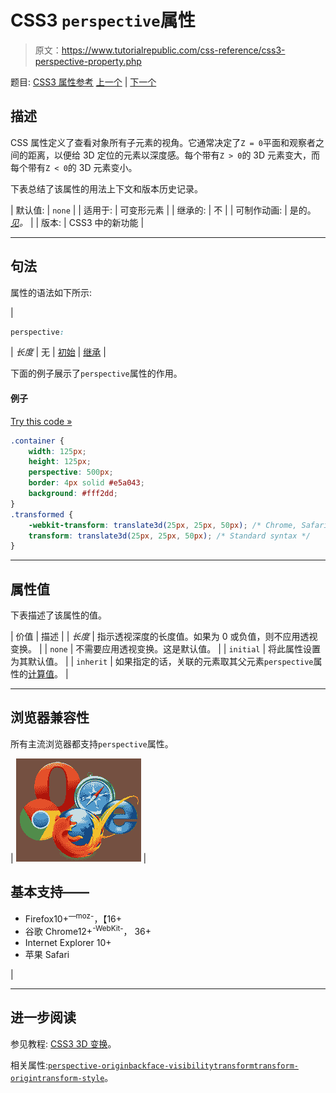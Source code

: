 # CSS3 `perspective`属性

> 原文：<https://www.tutorialrepublic.com/css-reference/css3-perspective-property.php>

题目: [CSS3 属性参考](css3-properties.php) [上一个](css-page-break-inside-property.php) | [下一个](css3-perspective-origin-property.php)

## 描述

CSS 属性定义了查看对象所有子元素的视角。它通常决定了`Z = 0`平面和观察者之间的距离，以便给 3D 定位的元素以深度感。每个带有`Z > 0`的 3D 元素变大，而每个带有`Z < 0`的 3D 元素变小。

下表总结了该属性的用法上下文和版本历史记录。

| 默认值: | `none` |
| 适用于: | 可变形元素 |
| 继承的: | 不 |
| 可制作动画: | 是的。 [*见*](css-animatable-properties.php)*。* |
| 版本: | CSS3 中的新功能 |

* * *

## 句法

属性的语法如下所示:

| 

```css
perspective: 
```

 | *长度* &#124; 无 &#124; [初始](../definitions.php#initial) &#124; [继承](../definitions.php#inherit) |

下面的例子展示了`perspective`属性的作用。

#### 例子

[Try this code »](../codelab.php?topic=css3&file=perspective-property "Try this code using online Editor")

```css
.container {
    width: 125px;
    height: 125px;
    perspective: 500px;
    border: 4px solid #e5a043;
    background: #fff2dd;
}
.transformed {
    -webkit-transform: translate3d(25px, 25px, 50px); /* Chrome, Safari, Opera */
    transform: translate3d(25px, 25px, 50px); /* Standard syntax */
}
```

* * *

## 属性值

下表描述了该属性的值。

| 价值 | 描述 |
| *长度* | 指示透视深度的长度值。如果为 0 或负值，则不应用透视变换。 |
| `none` | 不需要应用透视变换。这是默认值。 |
| `initial` | 将此属性设置为其默认值。 |
| `inherit` | 如果指定的话，关联的元素取其父元素`perspective`属性的[计算值](../definitions.php#computed-value)。 |

* * *

## 浏览器兼容性

所有主流浏览器都支持`perspective`属性。

| ![Browsers Icon](img/e9331123c77668c1832e541c2fca1002.png) | 

## 基本支持——

*   Firefox10+<sup class="badge">—moz-</sup>，【16+
*   谷歌 Chrome12+<sup class="badge">-WebKit-</sup>， 36+
*   Internet Explorer 10+
*   苹果 Safari

 |

* * *

## 进一步阅读

参见教程: [CSS3 3D 变换](../css-tutorial/css3-3d-transforms.php)。

相关属性:[`perspective-origin`](css3-perspective-origin-property.php)[`backface-visibility`](css3-backface-visibility-property.php)[`transform`](css3-transform-property.php)[`transform-origin`](css3-transform-origin-property.php)[`transform-style`](css3-transform-style-property.php)。
